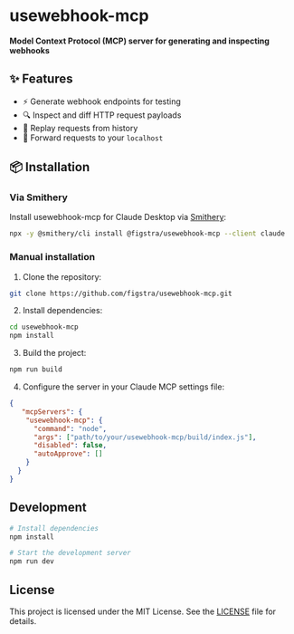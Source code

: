# usewebhook-mcp

**Model Context Protocol (MCP) server for generating and inspecting webhooks**

## ✨ Features

- ⚡ Generate webhook endpoints for testing
- 🔍 Inspect and diff HTTP request payloads
- 🔁 Replay requests from history
- 🔀 Forward requests to your `localhost`

## 📦 Installation

### Via Smithery

Install usewebhook-mcp for Claude Desktop via [Smithery](https://smithery.ai/server/@figstra/usewebhook-mcp):

```bash
npx -y @smithery/cli install @figstra/usewebhook-mcp --client claude
```

### Manual installation

1. Clone the repository:

```bash
git clone https://github.com/figstra/usewebhook-mcp.git
```

2. Install dependencies:

```bash
cd usewebhook-mcp
npm install
```

3. Build the project:

```bash
npm run build
```

4. Configure the server in your Claude MCP settings file:

```json
{
   "mcpServers": {
    "usewebhook-mcp": {
      "command": "node",
      "args": ["path/to/your/usewebhook-mcp/build/index.js"],
      "disabled": false,
      "autoApprove": []
    }
  }
}
```

## Development

```bash
# Install dependencies
npm install

# Start the development server
npm run dev
```

## License

This project is licensed under the MIT License. See the [LICENSE](LICENSE) file for details.

